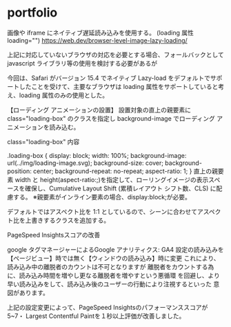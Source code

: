 # portfolio

画像や iframe にネイティブ遅延読み込みを使用する。
(loading 属性 loading="")
https://web.dev/browser-level-image-lazy-loading/

上記に対応していないブラウザの対応を必要とする場合、フォールバックとして
javascript ライブラリ等の使用を検討する必要があるが

今回は、Safari がバージョン 15.4 でネイティブ Lazy-load をデフォルトでサポートしたことを受けて、主要なブラウザは loading 属性をサポートしていると考え、loading 属性のみの使用とした。

【ローディング アニメーションの設置】
設置対象の直上の親要素に class="loading-box" のクラスを指定し background-image でローディング アニメーションを読み込む。

class="loading-box" 内容

.loading-box {
display: block;
width: 100%;
background-image: url(../img/loading-image.svg);
background-size: cover;
background-position: center;
background-repeat: no-repeat;
aspect-ratio: 1;
}
直上の親要素 width と height(aspect-ratio:;)を指定して、ローリングイメージの表示スペースを確保し、Cumulative Layout Shift (累積レイアウト シフト数、CLS) に配慮する。
※親要素がインライン要素の場合、display:block;が必要。

デフォルトではアスペクト比を 1:1 としているので、シーンに合わせてアスペクト比を上書きするクラスを追加する。

<!--
【例 16:9 の画像の場合】
HTML
  <div class="loading-box aspect-16-9" >
    <img src="image" alt="alt">
  </div>

css
  .aspect-16-9{
    aspect-ratio: 16/9;
  }
 -->


 PageSpeed Insightsスコアの改善

 google タグマネージャーによるGoogle アナリティクス: GA4 設定の読み込みを
 【ページビュー】時では無く【ウィンドウの読み込み】時に変更
 これにより、読み込み中の離脱者のカウントは不可となりますが
 離脱者をカウントする為に、読み込み時間を増やし更なる離脱者を増やすという悪循環
 を回避し、より早い読み込みをして、読み込み後のユーザーの行動により注視するといった
 意図があります。

 上記の設定変更によって、PageSpeed Insightsのパフォーマンススコアが5~7・
Largest Contentful Paintを１秒以上評価が改善しました。



